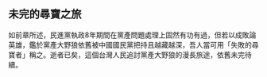 ## 未完的尋寶之旅

如前章所述，民進黨執政8年期間在黨產問題處理上固然有功有過，但若以成敗論英雄，鑑於黨產大野狼依舊被中國國民黨把持且越藏越深，吾人當可用「失敗的尋寶者」稱之。逝者已矣，這個台灣人民追討黨產大野狼的漫長旅途，依舊未完待續。
